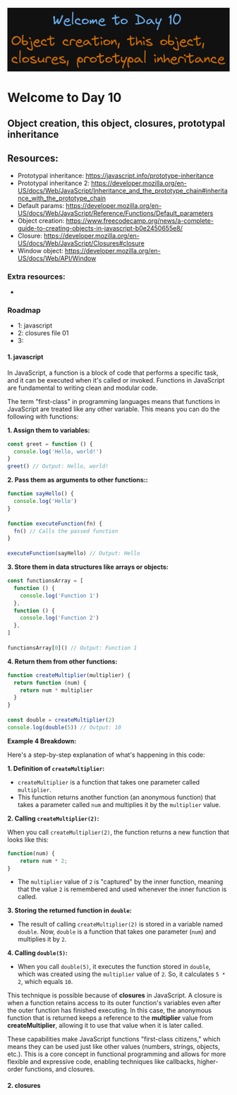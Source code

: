 ![image info](./welcome-day-10.png)

# Welcome to Day 10

## **Object creation, this object, closures, prototypal inheritance**

## Resources:

- Prototypal inheritance: https://javascript.info/prototype-inheritance
- Prototypal inheritance 2: https://developer.mozilla.org/en-US/docs/Web/JavaScript/Inheritance_and_the_prototype_chain#inheritance_with_the_prototype_chain
- Default params: https://developer.mozilla.org/en-US/docs/Web/JavaScript/Reference/Functions/Default_parameters
- Object creation: https://www.freecodecamp.org/news/a-complete-guide-to-creating-objects-in-javascript-b0e2450655e8/
- Closure: https://developer.mozilla.org/en-US/docs/Web/JavaScript/Closures#closure
- Window object: https://developer.mozilla.org/en-US/docs/Web/API/Window

### Extra resources:

-

### Roadmap

- 1: javascript
- 2: closures file 01
- 3:

#### 1. javascript

In JavaScript, a function is a block of code that performs a specific task, and it can be executed when it's called or invoked. Functions in JavaScript are fundamental to writing clean and modular code.

The term "first-class" in programming languages means that functions in JavaScript are treated like any other variable. This means you can do the following with functions:

**1. Assign them to variables:**

```javascript
const greet = function () {
  console.log('Hello, world!')
}
greet() // Output: Hello, world!
```

**2. Pass them as arguments to other functions::**

```javascript
function sayHello() {
  console.log('Hello')
}

function executeFunction(fn) {
  fn() // Calls the passed function
}

executeFunction(sayHello) // Output: Hello
```

**3. Store them in data structures like arrays or objects:**

```javascript
const functionsArray = [
  function () {
    console.log('Function 1')
  },
  function () {
    console.log('Function 2')
  },
]

functionsArray[0]() // Output: Function 1
```

**4. Return them from other functions:**

```javascript
function createMultiplier(multiplier) {
  return function (num) {
    return num * multiplier
  }
}

const double = createMultiplier(2)
console.log(double(5)) // Output: 10
```

**Example 4 Breakdown:**

Here's a step-by-step explanation of what's happening in this code:

**1. Definition of `createMultiplier`:**

- `createMultiplier` is a function that takes one parameter called `multiplier`.
- This function returns another function (an anonymous function) that takes a parameter called `num` and multiplies it by the `multiplier` value.

**2. Calling `createMultiplier(2)`:**

When you call `createMultiplier(2)`, the function returns a new function that looks like this:

```javascript
function(num) {
    return num * 2;
}
```

- The `multiplier` value of `2` is "captured" by the inner function, meaning that the value `2` is remembered and used whenever the inner function is called.

**3. Storing the returned function in `double`:**

- The result of calling `createMultiplier(2)` is stored in a variable named `double`. Now, `double` is a function that takes one parameter (`num`) and multiplies it by `2`.

**4. Calling `double(5)`:**

- When you call `double(5)`, it executes the function stored in `double`, which was created using the `multiplier` value of `2`. So, it calculates `5 * 2`, which equals `10`.

This technique is possible because of **closures** in JavaScript. A closure is when a function retains access to its outer function's variables even after the outer function has finished executing. In this case, the anonymous function that is returned keeps a reference to the **multiplier** value from **createMultiplier**, allowing it to use that value when it is later called.

These capabilities make JavaScript functions "first-class citizens," which means they can be used just like other values (numbers, strings, objects, etc.). This is a core concept in functional programming and allows for more flexible and expressive code, enabling techniques like callbacks, higher-order functions, and closures.

#### 2. closures
